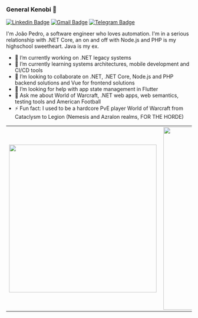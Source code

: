 ### General Kenobi 🤺

[![Linkedin Badge](https://img.shields.io/badge/-mourajp-blue?style=flat-square&logo=Linkedin&logoColor=white&link=https://www.linkedin.com/in/mourajp/?locale=en_US)](https://www.linkedin.com/in/mourajp/?locale=en_US)
[![Gmail Badge](https://img.shields.io/badge/-moura.joaopedro-c14438?style=flat-square&logo=Gmail&logoColor=white&link=mailto:moura.joaopedro@gmail.com)](mailto:moura.joaopedro@gmail.com)
[![Telegram Badge](https://img.shields.io/badge/-jpmoura-2CA5E0?style=flat-square&labelColor=2CA5E0&logo=telegram&logoColor=white&link=https://t.me/jpmoura)](https://t.me/jpmoura)

I'm João Pedro, a software engineer who loves automation. I'm in a serious relationship with .NET Core, an on and off with Node.js and PHP is my highschool sweetheart. Java is my ex.

- 🔭 I’m currently working on .NET legacy systems
- 🌱 I’m currently learning systems architectures, mobile development and CI/CD tools
- 👯 I’m looking to collaborate on .NET, .NET Core, Node.js and PHP backend solutions and Vue for frontend solutions
- 🤔 I’m looking for help with app state management in Flutter
- 💬 Ask me about World of Warcraft, .NET web apps, web semantics, testing tools and American Football
- ⚡ Fun fact: I used to be a hardcore PvE player World of Warcraft from Cataclysm to Legion (Nemesis and Azralon realms, FOR THE HORDE)

<center>
  <table>
    <tr>
        <td><img width="400px" align="left" src="https://github-readme-stats.vercel.app/api/top-langs/?username=jpmoura&hide=html,css&layout=compact&theme=dark" /></td>
        <td><img width="495px" align="left" src="https://github-readme-stats.vercel.app/api?username=jpmoura&theme=dark" /></td>
    </tr>   
  </table>
</center>  
